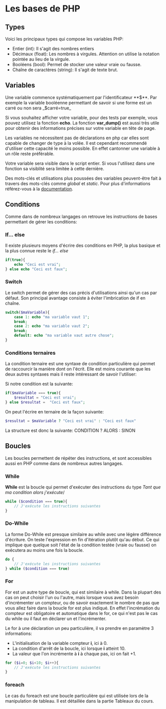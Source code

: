 # Les bases de PHP

## Types

Voici les principaux types qui compose les variables PHP:

- Entier (int): Il s'agit des nombres entiers
- Décimaux (float): Les nombres à virgules. Attention on utilise la notation pointée au lieu de la virgule.
- Booléens (bool): Permet de stocker une valeur vraie ou fausse.
- Chaîne de caractères (string): Il s'agit de texte brut.

## Variables

Une variable commence systématiquement par l'identificateur **$**. Par exemple la variable booléenne permettant de savoir si une forme est un carré ou non sera _$carré=true_

Si vous souhaitez afficher votre variable, pour des tests par exemple, vous pouvez utilisez la fonction **echo**.
La fonction **var_dump()** est aussi très utile pour obtenir des informations précises sur votre variable en tête de page.

Les variables ne nécessitent pas de déclarations en php car elles sont capable de changer de type à la volée. Il est cependant recommendé d'utiliser cette capacité le moins possible. En effet cantonner une variable à un rôle reste préférable.

Votre variable sera visible dans le script entier. Si vous l'utilisez dans une fonction sa visiblité sera limitée à cette dernière.

Des mots-clés et utilisations plus poussées des variables peuvent-être fait à travers des mots-clés comme _global_ et _static_. Pour plus d'informations référez-vous à la [documentation](https://www.php.net/manual/fr/language.variables.scope.php).

## Conditions

Comme dans de nombreux langages on retrouve les instructions de bases permettant de gérer les conditions:

### If... else

Il existe plusieurs moyens d'écrire des conditions en PHP, la plus basique et la plus connue reste le _if... else_

```php
if(true){
    echo "Ceci est vrai";
} else echo "Ceci est faux";

```

### Switch

Le switch permet de gérer des cas précis d'utilisations ainsi qu'un cas par défaut. Son principal avantage consiste à éviter l'imbrication de if en chaîne.

```php
switch($maVariable){
    case 1: echo "ma variable vaut 1";
    break;
    case 2: echo "ma variable vaut 2";
    break;
    default: echo "ma variable vaut autre chose";
}

```

### Conditions ternaires

La condition ternaire est une syntaxe de condition particulière qui permet de raccourcir la manière dont on l'écrit. Elle est moins courante que les deux autres syntaxes mais il reste intéressant de savoir l'utiliser:

Si notre condition est la suivante:

```php
if($maVariable === true){
    $resultat = "Ceci est vrai";
} else $resultat =  "Ceci est faux";

```

On peut l'écrire en ternaire de la façon suivante:

```php
$resultat = $maVariable ? "Ceci est vrai" : "Ceci est faux"

```

La structure est donc la suivante:
CONDITION ? ALORS : SINON

## Boucles

Les boucles permettent de répéter des instructions, et sont accessibles aussi en PHP comme dans de nombreux autres langages.

### While

**While** est la boucle qui permet d'exécuter des instructions du type _Tant que ma condition alors j'exécute_/

```php
while ($condition === true){
    // J'exécute les instructions suivantes
}

```

### Do-While

La forme Do-While est presque similaire au while avec une légère différence d'écriture. On teste l'expression en fin d'itération plutôt qu'au début. Ce qui implique que quelque soit l'état de la condition testée (vraie ou fausse) on exécutera au moins une fois la boucle.

```php
do {
    // J'exécute les instructions suivantes
} while ($condition === true)

```

### For

For est un autre type de boucle, qui est similaire à while. Dans la plupart des cas on peut choisir l'un ou l'autre, mais lorsque vous avez besoin d'incrémenter un compteur, ou de savoir exactement le nombre de pas que vous allez faire dans la boucle for est plus indiqué. En effet l'incrémation du compteur est obligatoire et automatique dans le for, ce qui n'est pas le cas du while ou il faut en déclarer un et l'incrémenter.

Le for à une déclaration un peu particulière, il va prendre en paramètre 3 informations:

- L'initialisation de la variable compteur **i**, ici à 0.
- La condition d'arrêt de la boucle, ici lorsque **i** atteint 10.
- La valeur que l'on incrémente à **i** à chaque pas, ici on fait +1.

```php
for ($i=0; $i<10; $i++){
    // J'exécute les instructions suivantes
}

```

### foreach

Le cas du foreach est une boucle particulière qui est utilisée lors de la manipulation de tableau. Il est détaillée dans la partie Tableaux du cours.
